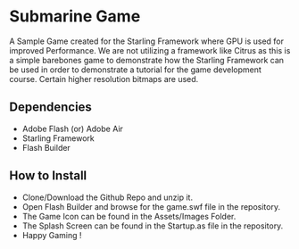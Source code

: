 Submarine Game
==============
A Sample Game created for the Starling Framework where GPU is used for improved Performance. We are not utilizing a framework like Citrus as this is a simple barebones game to demonstrate how the Starling Framework can be used in order to demonstrate a tutorial for the game development course. Certain higher resolution bitmaps are used.

Dependencies
------------

- Adobe Flash (or) Adobe Air
- Starling Framework
- Flash Builder

How to Install
------------

- Clone/Download the Github Repo and unzip it.
- Open Flash Builder and browse for the game.swf file in the repository.
- The Game Icon can be found in the Assets/Images Folder.
- The Splash Screen can be found in the Startup.as file in the repository.
- Happy Gaming !
